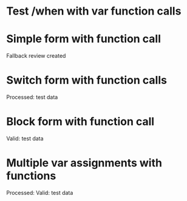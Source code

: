 # Test /when with var function calls

  

# Simple form with function call

Fallback review created
# Switch form with function calls

Processed: test data
# Block form with function call
Valid: test data
# Multiple var assignments with functions

Processed: Valid: test data